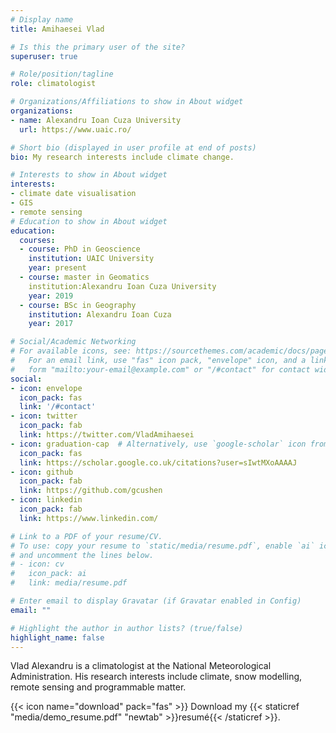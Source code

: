 ```yaml
---
# Display name
title: Amihaesei Vlad

# Is this the primary user of the site?
superuser: true

# Role/position/tagline
role: climatologist

# Organizations/Affiliations to show in About widget
organizations:
- name: Alexandru Ioan Cuza University
  url: https://www.uaic.ro/

# Short bio (displayed in user profile at end of posts)
bio: My research interests include climate change.

# Interests to show in About widget
interests:
- climate date visualisation
- GIS
- remote sensing
# Education to show in About widget
education:
  courses:
  - course: PhD in Geoscience
    institution: UAIC University
    year: present
  - course: master in Geomatics
    institution:Alexandru Ioan Cuza University
    year: 2019
  - course: BSc in Geography
    institution: Alexandru Ioan Cuza
    year: 2017

# Social/Academic Networking
# For available icons, see: https://sourcethemes.com/academic/docs/page-builder/#icons
#   For an email link, use "fas" icon pack, "envelope" icon, and a link in the
#   form "mailto:your-email@example.com" or "/#contact" for contact widget.
social:
- icon: envelope
  icon_pack: fas
  link: '/#contact'
- icon: twitter
  icon_pack: fab
  link: https://twitter.com/VladAmihaesei
- icon: graduation-cap  # Alternatively, use `google-scholar` icon from `ai` icon pack
  icon_pack: fas
  link: https://scholar.google.co.uk/citations?user=sIwtMXoAAAAJ
- icon: github
  icon_pack: fab
  link: https://github.com/gcushen
- icon: linkedin
  icon_pack: fab
  link: https://www.linkedin.com/

# Link to a PDF of your resume/CV.
# To use: copy your resume to `static/media/resume.pdf`, enable `ai` icons in `params.toml`, 
# and uncomment the lines below.
# - icon: cv
#   icon_pack: ai
#   link: media/resume.pdf

# Enter email to display Gravatar (if Gravatar enabled in Config)
email: ""

# Highlight the author in author lists? (true/false)
highlight_name: false
---
```


Vlad Alexandru is a climatologist at the National Meteorological Administration. His research interests include climate, snow modelling, remote sensing and programmable matter.


{{< icon name="download" pack="fas" >}} Download my {{< staticref "media/demo_resume.pdf" "newtab" >}}resumé{{< /staticref >}}.
